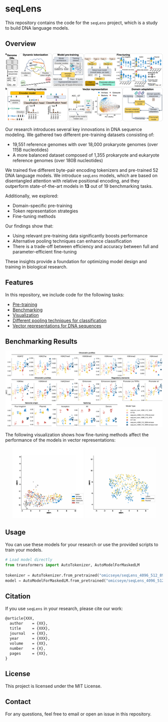 # seqLens

This repository contains the code for the `seqLens` project, which is a study to build DNA language models.

## Overview
![](https://github.com/omicsEye/seqLens/blob/main/visualizations/plots/png/fig1_wide.png)

Our research introduces several key innovations in DNA sequence modeling. We gathered two different pre-training datasets consisting of:
- 19,551 reference genomes with over 18,000 prokaryote genomes (over 115B nucleotides)
- A more balanced dataset composed of 1,355 prokaryote and eukaryote reference genomes (over 180B nucleotides)

We trained five different byte-pair encoding tokenizers and pre-trained 52 DNA language models. We introduce `seqLens` models, which are based on disentangled attention with relative positional encoding, and they outperform state-of-the-art models in **13** out of 19 benchmarking tasks.

Additionally, we explored:
- Domain-specific pre-training
- Token representation strategies
- Fine-tuning methods

Our findings show that:
- Using relevant pre-training data significantly boosts performance
- Alternative pooling techniques can enhance classification
- There is a trade-off between efficiency and accuracy between full and parameter-efficient fine-tuning

These insights provide a foundation for optimizing model design and training in biological research.

## Features
In this repository, we include code for the following tasks:
- [Pre-training](https://github.com/omicsEye/seqLens/tree/main/train)
- [Benchmarking](https://github.com/omicsEye/seqLens/tree/main/benchmarking)
- [Visualization](https://github.com/omicsEye/seqLens/tree/main/visualizations)
- [Different pooling techniques for classification](https://github.com/omicsEye/seqLens/tree/main/classification_heads)
- [Vector representations for DNA sequences](https://github.com/omicsEye/seqLens/tree/main/vector_representation)

## Benchmarking Results
![Benchmarking Results](https://github.com/omicsEye/seqLens/blob/main/visualizations/plots/png/nt_esm_vs_deberta.png)

The following visualization shows how fine-tuning methods affect the performance of the models in vector representations:
<p align="center">
  <img src="https://github.com/omicsEye/seqLens/blob/main/visualizations/plots/gif/fourkingdoms_cls.gif" alt="Fine-tuning Effect" width="45%">
  <img src="https://github.com/omicsEye/seqLens/blob/main/visualizations/plots/gif/plasmids_cls.gif" alt="Fine-tuning Effect" width="45%">
</p>


## Usage
You can use these models for your research or use the provided scripts to train your models.

```python
# Load model directly
from transformers import AutoTokenizer, AutoModelForMaskedLM

tokenizer = AutoTokenizer.from_pretrained("omicseye/seqLens_4096_512_89M-at-base")
model = AutoModelForMaskedLM.from_pretrained("omicseye/seqLens_4096_512_89M-at-base")
```

## Citation
If you use `seqLens` in your research, please cite our work:
```
@article{XXX,
  author    = {XX},
  title     = {XXX},
  journal   = {XX},
  year      = {XXX},
  volume    = {XX},
  number    = {X},
  pages     = {XX},
}
```

## License
This project is licensed under the MIT License.

## Contact
For any questions, feel free to email or open an issue in this repository.

